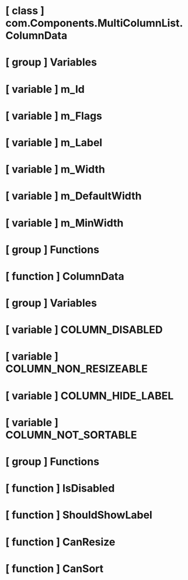 # [ class ] com.Components.MultiColumnList.ColumnData

# [ group ] Variables

# [ variable ] m_Id

# [ variable ] m_Flags

# [ variable ] m_Label

# [ variable ] m_Width

# [ variable ] m_DefaultWidth

# [ variable ] m_MinWidth

# [ group ] Functions

# [ function ] ColumnData

# [ group ] Variables

# [ variable ] COLUMN_DISABLED

# [ variable ] COLUMN_NON_RESIZEABLE

# [ variable ] COLUMN_HIDE_LABEL

# [ variable ] COLUMN_NOT_SORTABLE

# [ group ] Functions

# [ function ] IsDisabled

# [ function ] ShouldShowLabel

# [ function ] CanResize

# [ function ] CanSort


